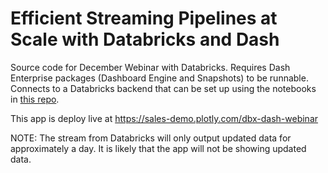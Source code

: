 # Efficient Streaming Pipelines at Scale with Databricks and Dash

Source code for December Webinar with Databricks. Requires Dash Enterprise packages (Dashboard Engine and Snapshots) to be runnable. Connects to a Databricks backend that can be set up using the notebooks in [this repo](https://github.com/CodyAustinDavis/edw-best-practices/tree/main/Realtime%20Data%20Apps%20Workshop). 

This app is deploy live at https://sales-demo.plotly.com/dbx-dash-webinar

NOTE: The stream from Databricks will only output updated data for approximately a day. It is likely that the app will not be showing updated data. 
